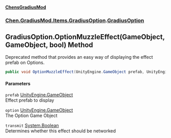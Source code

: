 #### [ChensGradiusMod](index 'index')
### [Chen.GradiusMod.Items.GradiusOption](mfb9nYomeqOwYy2EkL_v0Q 'Chen.GradiusMod.Items.GradiusOption').[GradiusOption](Vui7fzQ6K+_c8O4kYLP8Wg 'Chen.GradiusMod.Items.GradiusOption.GradiusOption')
## GradiusOption.OptionMuzzleEffect(GameObject, GameObject, bool) Method
Deprecated method that provides an easy way of displaying the effect prefab on Options.  
```csharp
public void OptionMuzzleEffect(UnityEngine.GameObject prefab, UnityEngine.GameObject option, bool transmit);
```
#### Parameters
<a name='Chen_GradiusMod_Items_GradiusOption_GradiusOption_OptionMuzzleEffect(UnityEngine_GameObject_UnityEngine_GameObject_bool)_prefab'></a>
`prefab` [UnityEngine.GameObject](https://docs.microsoft.com/en-us/dotnet/api/UnityEngine.GameObject 'UnityEngine.GameObject')  
Effect prefab to display
  
<a name='Chen_GradiusMod_Items_GradiusOption_GradiusOption_OptionMuzzleEffect(UnityEngine_GameObject_UnityEngine_GameObject_bool)_option'></a>
`option` [UnityEngine.GameObject](https://docs.microsoft.com/en-us/dotnet/api/UnityEngine.GameObject 'UnityEngine.GameObject')  
The Option Game Object
  
<a name='Chen_GradiusMod_Items_GradiusOption_GradiusOption_OptionMuzzleEffect(UnityEngine_GameObject_UnityEngine_GameObject_bool)_transmit'></a>
`transmit` [System.Boolean](https://docs.microsoft.com/en-us/dotnet/api/System.Boolean 'System.Boolean')  
Determines whether this effect should be networked
  
